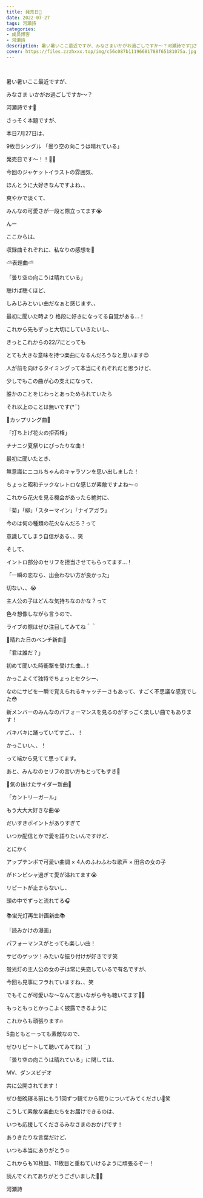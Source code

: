 ```yaml
---
title: 発売日🌸
date: 2022-07-27
tags: 河瀬詩
categories: 
- 成员博客
- 河瀬詩
description: 暑い暑いここ最近ですが、みなさまいかがお過ごしですか〜？河瀬詩です🎼さっそく本題ですが、本日7月27日は、9枚目シング...
cover: https://files.zzzhxxx.top/img/c56c087b11196681788f65181075a.jpg 
---
```



﻿


暑い暑いここ最近ですが、




みなさま
いかがお過ごしですか〜？







河瀬詩です🎼













さっそく本題ですが、





本日7月27日は、


9枚目シングル
「曇り空の向こうは晴れている」




発売日です〜！！🎉🎉










今回のジャケットイラストの雰囲気、



ほんとうに大好きなんですよね、、





爽やかで淡くて、



みんなの可愛さが一段と際立ってます😭







んー


ここからは、




収録曲それぞれに、私なりの感想を💭







⛅️表題曲⛅️

「曇り空の向こうは晴れている」





聴けば聴くほど、


しみじみといい曲だなぁと感じます、、





最初に聞いた時より
格段に好きになってる自覚がある…！






これから先もずっと大切にしていきたいし、


きっとこれからの22/7にとっても


とても大きな意味を持つ楽曲になるんだろうなと思います😌






人が前を向けるタイミングって本当にそれぞれだと思うけど、





少しでもこの曲が心の支えになって、



誰かのことをじわっとあっためられていたら



それ以上のことは無いです(*´`)








🎇カップリング曲🎇


「打ち上げ花火の拒否権」





ナナニジ夏祭りにぴったりな曲！




最初に聞いたとき、


無意識にニコルちゃんのキャラソンを思い出しました！



ちょっと昭和チックなレトロな感じが素敵ですよね〜☺️





これから花火を見る機会があったら絶対に、


「菊」「柳」「スターマイン」「ナイアガラ」


今のは何の種類の花火なんだろ？って


意識してしまう自信がある、、笑





そして、


イントロ部分のセリフを担当させてもらってます…！


「一瞬の恋なら、出会わない方が良かった」



切ない、、😭


主人公の子はどんな気持ちなのかな？って


色々想像しながら言うので、


ライブの際はぜひ注目してみてね＾＾







🎩晴れた日のベンチ新曲🎩

「君は誰だ？」




初めて聞いた時衝撃を受けた曲…！


かっこよくて独特でちょっとセクシー、


なのにサビを一瞬で覚えられるキャッチーさもあって、すごく不思議な感覚でした😳





新メンバーのみんなのパフォーマンスを見るのがすっごく楽しい曲でもあります！



バキバキに踊っていてすご、、！


かっこいい、、！


って端から見てて思ってます。




あと、みんなのセリフの言い方もとってもすき🥰







👒気の抜けたサイダー新曲👒

「カントリーガール」




もう大大大好きな曲😭




だいすきポイントがありすぎて


いつか配信とかで愛を語りたいんですけど、




とにかく


アップテンポで可愛い曲調
   ×
4人のふわふわな歌声
   ×
田舎の女の子



がドンピシャ過ぎて愛が溢れてます😭


リピートが止まらないし、


頭の中でずっと流れてる🎧






📚蛍光灯再生計画新曲📚

「読みかけの漫画」




パフォーマンスがとっても楽しい曲！



サビのゲッツ！みたいな振り付けが好きです笑





蛍光灯の主人公の女の子は常に失恋しているで有名ですが、


今回も見事にフラれていますね、、笑



でもそこが可愛いな〜なんて思いながら今も聴いてます🙋‍♀️






もっともっとかっこよく披露できるように


これからも頑張ります🔥













5曲ともとーっても素敵なので、




ぜひリピートして聴いてみてね( ¨̮ )









「曇り空の向こうは晴れている」に関しては、



MV、ダンスビデオ


共に公開されてます！




ぜひ毎晩寝る前にもう1回ずつ観てから眠りについてみてください🫢笑











こうして素敵な楽曲たちをお届けできるのは、




いつも応援してくださるみなさまのおかげです！




ありきたりな言葉だけど、



いつも本当にありがとう☺️







これからも10枚目、11枚目と重ねていけるように頑張るぞー！

















読んでくれてありがとうございました💐🤍








河瀬詩



